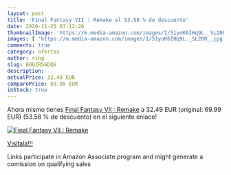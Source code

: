 ```yaml
---
layout: post
title: 'Final Fantasy VII : Remake al 53.58 % de descuento'
date: 2020-11-25 07:12:26
thumbnailImage: 'https://m.media-amazon.com/images/I/51yoK6IHq9L._SL200_.jpg'
images: [ 'https://m.media-amazon.com/images/I/51yoK6IHq9L._SL200_.jpg' ]
comments: true
category: ofertas
author: ring
slug: B00ZR56DQ8
description:
actualPrice: 32.49 EUR
comparePrice: 69.99 EUR
inStock: true
---
```


Ahora mismo tienes [Final Fantasy VII : Remake](https://www.amazon.fr/dp/B00ZR56DQ8/?tag=tolees0d-21) a 32.49 EUR (original: 69.99 EUR) (53.58 %  de descuento) en el siguiente enlace!

[![Final Fantasy VII : Remake](https://m.media-amazon.com/images/I/51yoK6IHq9L._SL200_.jpg)](https://www.amazon.fr/dp/B00ZR56DQ8/?tag=tolees0d-21)

[Visítala!!!](https://www.amazon.fr/dp/B00ZR56DQ8/?tag=tolees0d-21)

Links participate in Amazon Associate program and might generate a comission on qualifying sales
